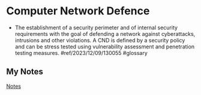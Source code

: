 # Computer Network Defence
- The establishment of a security perimeter and of internal security requirements with the goal of defending a network against cyberattacks, intrusions and other violations. A CND is defined by a security policy and can be stress tested using vulnerability assessment and penetration testing measures. #ref/2023/12/09/130055 #glossary 
## My Notes
[Notes](mynotes/computer-network-defence-notes.md)
